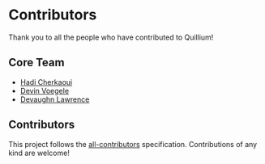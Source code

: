 # Contributors

Thank you to all the people who have contributed to Quillium!

## Core Team

- [Hadi Cherkaoui](https://github.com/HadiCherkaoui)
- [Devin Voegele](https://github.com/devinvoegelee)
- [Devaughn Lawrence](https://github.com/Devaughn-glitch)

## Contributors

<!-- This section will be automatically updated by our scripts -->

<!-- ALL-CONTRIBUTORS-LIST:START - Do not remove or modify this section -->
<!-- prettier-ignore-start -->
<!-- markdownlint-disable -->
<!-- markdownlint-restore -->
<!-- prettier-ignore-end -->

<!-- ALL-CONTRIBUTORS-LIST:END -->

This project follows the [all-contributors](https://github.com/all-contributors/all-contributors) specification. Contributions of any kind are welcome!
